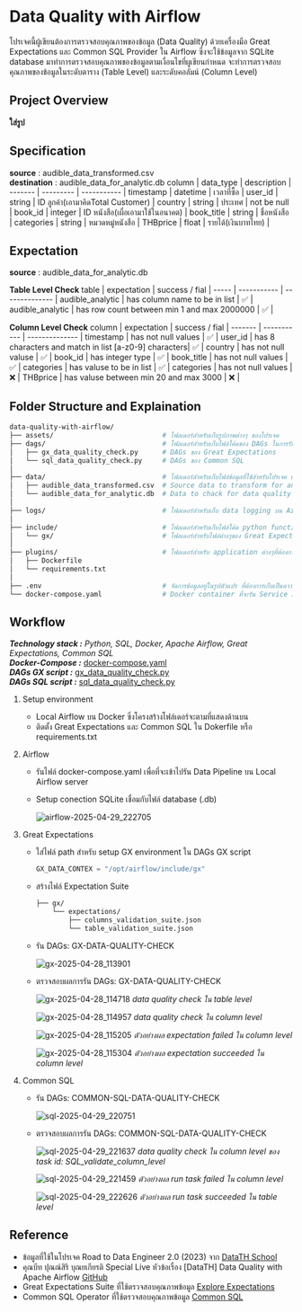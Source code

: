 # Data Quality with Airflow
โปรเจคนี้ผู้เขียนต้องการตรวจสอบคุณภาพของข้อมูล (Data Quality) ด้วยเครื่องมือ Great Expectations และ Common SQL Provider ใน Airflow ซึ่งจะใช้ข้อมูลจาก SQLite database มาทำการตรวจสอบคุณภาพของข้อมูลตามเงื่อนไขที่ผูเขียนกำหนด จะทำการตรวจสอบคุณภาพของข้อมูลในระดับตาราง (Table Level) และระดับคอลัมน์ (Column Level)

## Project Overview
**ใส่รูป**

## Specification
**source** : audible_data_transformed.csv\
**destination** : audible_data_for_analytic.db
column	| data_type	| description |
------- | --------- | ----------- |
timestamp | datetime | เวลาที่ซื้อ |
user_id | string | ID ลูกค้า(เอามาคิดTotal Customer) |
country | string | ประเทศ | not be null |
book_id | integer | ID หนังสือ(เผื่อเอามาใช้ในอนาคต) |
book_title | string | ชื่อหนังสือ |
categories | string | หมวดหมู่หนังสือ |
THBprice | float | รายได้(เงินบาทไทย) |

## Expectation
**source** : audible_data_for_analytic.db

**Table Level Check**
table | expectation | success / fial |
----- | ----------- | -------------- |
audible_analytic | has column name to be in list | ✅ |
audible_analytic | has row count between min 1 and max 2000000 | ✅ |

**Column Level Check**
column	| expectation | success / fial |
------- | ----------- | -------------- |
timestamp | has not null values | ✅ |
user_id | has 8 characters and match in list [a-z0-9] characters| ✅ |
country | has not null valuse | ✅ |
book_id | has integer type | ✅ |
book_title | has not null values | ✅ |
categories | has valuse to be in list | ✅ |
categories | has not null values | ❌ |
THBprice | has valuse between min 20 and max 3000 | ❌ |

## Folder Structure and Explaination
```bash
data-quality-with-airflow/
├── assets/                           # โฟลเดอร์สำหรับเก็บรูปภาพต่างๆ ของโปรเจค
├── dags/                             # โฟลเดอร์สำหรับเก็บไฟล์โค้ดของ DAGs ในการรัน Data pipeline บน Airflow
│   ├── gx_data_quality_check.py      # DAGs ของ Great Expectations
│   └── sql_data_quality_check.py     # DAGs ของ Common SQL
│
├── data/                             # โฟลเดอร์สำหรับเก็บไฟล์ข้อมูลที่ใช้สำหรับโปรเจค และผลลัพธ์จากการทำโปรเจค
│   ├── audible_data_transformed.csv  # Source data to transform for analytic data
│   └── audible_data_for_analytic.db  # Data to chack for data quality
│
├── logs/                             # โฟลเดอร์สำหรับเก็บ data logging บน Airflow
│
├── include/                          # โฟลเดอร์สำหรับเก็บไฟล์โค้ด python function เพิ่มเติมที่จะรันผ่าน Dags
│   └── gx/                           # โฟลเดอร์สำหรับไฟล์ต่างๆของ Great Expectations เช่น ไฟล์ expectation suite, ผลลัพธ์ validation เป็นต้น
│
├── plugins/                          # โฟลเดอร์สำหรับ application ต่างๆที่ต้องการรันบน Airflow ผ่าน Dockerfile
│   ├── Dockerfile
│   └── requirements.txt
│
├── .env                              # จัดการข้อมูลอยู่ในรูปตัวแปร ที่ต้องการเก็บเป็นความลับ
└── docker-compose.yaml               # Docker container ที่จะรัน Service แบบทีละหลายตัวบน Airflow
```

## Workflow
_**Technology stack :** Python, SQL, Docker, Apache Airflow, Great Expectations, Common SQL_\
_**Docker-Compose :**_ [docker-compose.yaml]()\
_**DAGs GX script :**_ [gx_data_quality_check.py]()\
_**DAGs SQL script :**_ [sql_data_quality_check.py]()

1. Setup environment
   * Local Airflow บน Docker ซึ่งโครงสร้างโฟล์เดอร์จะตามที่แสดงด้านบน
   * ติดตั้ง Great Expectations และ Common SQL ใน Dokerfile หรือ requirements.txt
2. Airflow
   * รันไฟล์ docker-compose.yaml เพื่อที่จะเข้าไปรัน Data Pipeline บน Local Airflow server
   * Setup conection SQLite เชื่อมกับไฟล์ database (.db)
  
     ![airflow-2025-04-29_222705](https://github.com/user-attachments/assets/cb48c5ac-1ebf-4de7-9036-26e20e928a95)
     
3. Great Expectations
   * ใส่ไฟล์ path สำหรับ setup GX environment ใน DAGs GX script
     ```py
     GX_DATA_CONTEX = "/opt/airflow/include/gx"
     ```
   * สร้างไฟล์ Expectation Suite
     ```bash
     ├── gx/
         └── expectations/
             ├── columns_validation_suite.json
             └── table_validation_suite.json
     ```
   * รัน DAGs: GX-DATA-QUALITY-CHECK
  
     ![gx-2025-04-28_113901](https://github.com/user-attachments/assets/08fa761b-379d-47ed-8b7f-c215ce0f965f)

   * ตรวจสอบผลการรัน DAGs: GX-DATA-QUALITY-CHECK
     
     ![gx-2025-04-28_114718](https://github.com/user-attachments/assets/d7aac979-839a-407f-bcea-6addc70ba338)
     _data quality check ใน table level_
     
     ![gx-2025-04-28_114957](https://github.com/user-attachments/assets/6e7e3b93-1941-4334-a138-df594e7fb68c)
     _data quality check ใน column level_

     ![gx-2025-04-28_115205](https://github.com/user-attachments/assets/4141bbd7-a61c-4be9-9aa1-44e137891062)
     _ตัวอย่างผล expectation failed ใน column level_

     ![gx-2025-04-28_115304](https://github.com/user-attachments/assets/b4fdaf0c-b930-457a-9837-db90576701c5)
     _ตัวอย่างผล expectation succeeded ใน column level_

4. Common SQL
   * รัน DAGs: COMMON-SQL-DATA-QUALITY-CHECK

     ![sql-2025-04-29_220751](https://github.com/user-attachments/assets/017be0e1-d9c9-45f0-a0f4-2dc9f893570d)

   * ตรวจสอบผลการรัน DAGs: COMMON-SQL-DATA-QUALITY-CHECK

     ![sql-2025-04-29_221637](https://github.com/user-attachments/assets/a5ad6359-0d39-4a73-80d0-5aa4b74921fd)
     _data quality check ใน column level ของ task id: SQL_validate_column_level_

     ![sql-2025-04-29_221459](https://github.com/user-attachments/assets/41e99392-8c7a-481b-bb4c-0cb7064a7a3f)
     _ตัวอย่างผล run task failed ใน column level_
     
     ![sql-2025-04-29_222626](https://github.com/user-attachments/assets/69484119-6a44-46aa-a591-78d66a62099c)
     _ตัวอย่างผล run task succeeded ใน table level_

## Reference
* ข้อมูลที่ใช้ในโปรเจค Road to Data Engineer 2.0 (2023) จาก [DataTH School](https://school.datath.com/)
* คุณบีท ปุณณ์สิริ บุณยเกียรติ Special Live หัวข้อเรื่อง [DataTH] Data Quality with Apache Airflow [GitHub](https://github.com/punsiriboo/data-quality-with-apache-airflow)
* Great Expectations Suite ที่ใช้ตรวจสอบคุณภาพข้อมูล [Explore Expectations](https://greatexpectations.io/expectations/)
* Common SQL Operator ที่ใช้ตรวจสอบคุณภาพข้อมูล [Common SQL](https://registry.astronomer.io/providers/apache-airflow-providers-common-sql/versions/latest)
